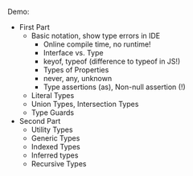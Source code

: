 Demo:
- First Part
  - Basic notation, show type errors in IDE
    - Online compile time, no runtime! 
    - Interface vs. Type
    - keyof, typeof (difference to typeof in JS!)
    - Types of Properties
    - never, any, unknown
    - Type assertions (as), Non-null assertion (!)
  - Literal Types
  - Union Types, Intersection Types
  - Type Guards
- Second Part
  - Utility Types
  - Generic Types
  - Indexed Types
  - Inferred types
  - Recursive Types